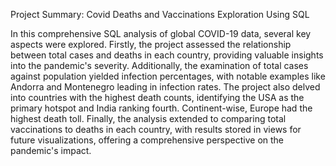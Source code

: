 Project Summary: Covid Deaths and Vaccinations Exploration Using SQL

In this comprehensive SQL analysis of global COVID-19 data, several key aspects were explored. Firstly, the project assessed the relationship between total cases and deaths in each country, providing valuable insights into the pandemic's severity. Additionally, the examination of total cases against population yielded infection percentages, with notable examples like Andorra and Montenegro leading in infection rates. The project also delved into countries with the highest death counts, identifying the USA as the primary hotspot and India ranking fourth. Continent-wise, Europe had the highest death toll. Finally, the analysis extended to comparing total vaccinations to deaths in each country, with results stored in views for future visualizations, offering a comprehensive perspective on the pandemic's impact.
